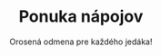 ---
menu: drinks
title: Ponuka nápojov
subtitle: "Orosená odmena pre každého jedáka!"
type: drinksSection
map: ""
---